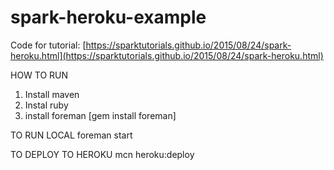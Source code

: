 # spark-heroku-example

Code for tutorial: [https://sparktutorials.github.io/2015/08/24/spark-heroku.html](https://sparktutorials.github.io/2015/08/24/spark-heroku.html)

HOW TO RUN
1. Install maven
2. Instal ruby
3. install foreman [gem install foreman]

TO RUN LOCAL
foreman start

TO DEPLOY TO HEROKU
mcn heroku:deploy
